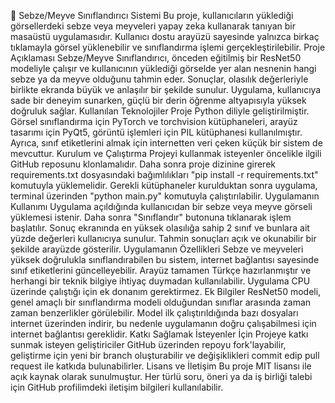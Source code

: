 🍎 Sebze/Meyve Sınıflandırıcı Sistemi
Bu proje, kullanıcıların yüklediği görsellerdeki sebze veya meyveleri yapay zeka kullanarak tanıyan bir masaüstü uygulamasıdır. Kullanıcı dostu arayüzü sayesinde yalnızca birkaç tıklamayla görsel yüklenebilir ve sınıflandırma işlemi gerçekleştirilebilir.
Proje Açıklaması
Sebze/Meyve Sınıflandırıcı, önceden eğitilmiş bir ResNet50 modeliyle çalışır ve kullanıcının yüklediği görselde yer alan nesnenin hangi sebze ya da meyve olduğunu tahmin eder. Sonuçlar, olasılık değerleriyle birlikte ekranda büyük ve anlaşılır bir şekilde sunulur. Uygulama, kullanıcıya sade bir deneyim sunarken, güçlü bir derin öğrenme altyapısıyla yüksek doğruluk sağlar.
Kullanılan Teknolojiler
Proje Python diliyle geliştirilmiştir. Görsel sınıflandırma için PyTorch ve torchvision kütüphaneleri, arayüz tasarımı için PyQt5, görüntü işlemleri için PIL kütüphanesi kullanılmıştır. Ayrıca, sınıf etiketlerini almak için internetten veri çeken küçük bir sistem de mevcuttur.
Kurulum ve Çalıştırma
Projeyi kullanmak isteyenler öncelikle ilgili GitHub reposunu klonlamalıdır. Daha sonra proje dizinine girerek requirements.txt dosyasındaki bağımlılıkları "pip install -r requirements.txt"  komutuyla yüklemelidir. Gerekli kütüphaneler kurulduktan sonra uygulama, terminal üzerinden "python main.py"  komutuyla çalıştırılabilir.
Uygulamanın Kullanımı
Uygulama açıldığında kullanıcıdan bir sebze veya meyve görseli yüklemesi istenir. Daha sonra "Sınıflandır" butonuna tıklanarak işlem başlatılır. Sonuç ekranında en yüksek olasılığa sahip 2 sınıf ve bunlara ait yüzde değerleri kullanıcıya sunulur. Tahmin sonuçları açık ve okunabilir bir şekilde arayüzde gösterilir.
Uygulamanın Özellikleri
Sebze ve meyveleri yüksek doğrulukla sınıflandırabilen bu sistem, internet bağlantısı sayesinde sınıf etiketlerini güncelleyebilir. Arayüz tamamen Türkçe hazırlanmıştır ve herhangi bir teknik bilgiye ihtiyaç duymadan kullanılabilir. Uygulama CPU üzerinde çalıştığı için ek donanım gerektirmez.
Ek Bilgiler
ResNet50 modeli, genel amaçlı bir sınıflandırma modeli olduğundan sınıflar arasında zaman zaman benzerlikler görülebilir. Model ilk çalıştırıldığında bazı dosyaları internet üzerinden indirir, bu nedenle uygulamanın doğru çalışabilmesi için internet bağlantısı gereklidir.
Katkı Sağlamak İsteyenler İçin
Projeye katkı sunmak isteyen geliştiriciler GitHub üzerinden repoyu fork'layabilir, geliştirme için yeni bir branch oluşturabilir ve değişiklikleri commit edip pull request ile katkıda bulunabilirler.
Lisans ve İletişim
Bu proje MIT lisansı ile açık kaynak olarak sunulmuştur. Her türlü soru, öneri ya da iş birliği talebi için GitHub profilimdeki iletişim bilgileri kullanılabilir.
